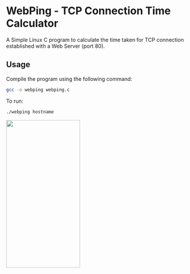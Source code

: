 # WebPing - TCP Connection Time Calculator

A Simple Linux C  program to calculate the time taken for TCP connection established with a Web Server (port 80).

## Usage

Compile the program using the following command:
```bash
gcc -o webping webping.c
```

To run:
```bash
./webping hostname
```

<img src="https://i.ibb.co/B2VLzRV/webping-output.jpg" width="200" height="400" />
